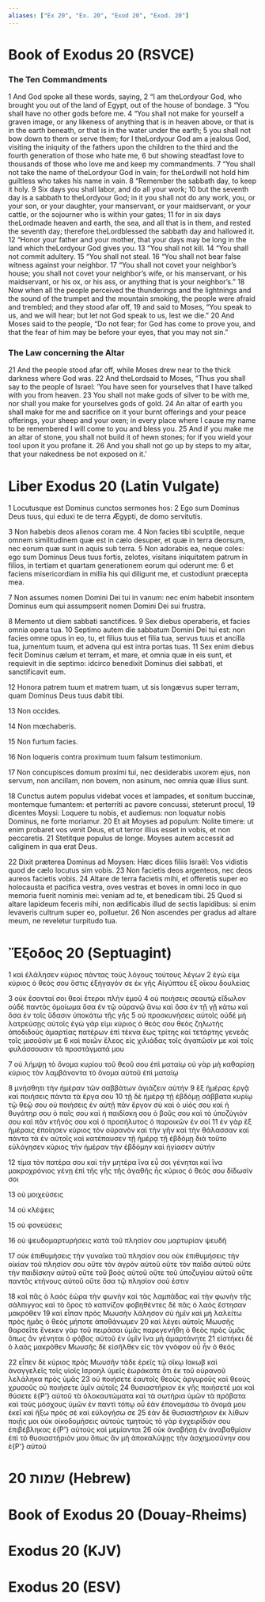 ```yaml
---
aliases: ["Ex 20", "Ex. 20", "Exod 20", "Exod. 20"]
---
```



# Book of Exodus 20 (RSVCE)

### The Ten Commandments
1 And God spoke all these words, saying,
2 “I am theLordyour God, who brought you out of the land of Egypt, out of the house of bondage.
3 “You shall have no other gods before me.
4 “You shall not make for yourself a graven image, or any likeness of anything that is in heaven above, or that is in the earth beneath, or that is in the water under the earth;
5 you shall not bow down to them or serve them; for I theLordyour God am a jealous God, visiting the iniquity of the fathers upon the children to the third and the fourth generation of those who hate me,
6 but showing steadfast love to thousands of those who love me and keep my commandments.
7 “You shall not take the name of theLordyour God in vain; for theLordwill not hold him guiltless who takes his name in vain.
8 “Remember the sabbath day, to keep it holy.
9 Six days you shall labor, and do all your work;
10 but the seventh day is a sabbath to theLordyour God; in it you shall not do any work, you, or your son, or your daughter, your manservant, or your maidservant, or your cattle, or the sojourner who is within your gates;
11 for in six days theLordmade heaven and earth, the sea, and all that is in them, and rested the seventh day; therefore theLordblessed the sabbath day and hallowed it.
12 “Honor your father and your mother, that your days may be long in the land which theLordyour God gives you.
13 “You shall not kill.
14 “You shall not commit adultery.
15 “You shall not steal.
16 “You shall not bear false witness against your neighbor.
17 “You shall not covet your neighbor’s house; you shall not covet your neighbor’s wife, or his manservant, or his maidservant, or his ox, or his ass, or anything that is your neighbor’s.”
18 Now when all the people perceived the thunderings and the lightnings and the sound of the trumpet and the mountain smoking, the people were afraid and trembled; and they stood afar off,
19 and said to Moses, “You speak to us, and we will hear; but let not God speak to us, lest we die.”
20 And Moses said to the people, “Do not fear; for God has come to prove you, and that the fear of him may be before your eyes, that you may not sin.”
### The Law concerning the Altar
21 And the people stood afar off, while Moses drew near to the thick darkness where God was.
22 And theLordsaid to Moses, “Thus you shall say to the people of Israel: ‘You have seen for yourselves that I have talked with you from heaven.
23 You shall not make gods of silver to be with me, nor shall you make for yourselves gods of gold.
24 An altar of earth you shall make for me and sacrifice on it your burnt offerings and your peace offerings, your sheep and your oxen; in every place where I cause my name to be remembered I will come to you and bless you.
25 And if you make me an altar of stone, you shall not build it of hewn stones; for if you wield your tool upon it you profane it.
26 And you shall not go up by steps to my altar, that your nakedness be not exposed on it.’


# Liber Exodus 20 (Latin Vulgate)

1 Locutusque est Dominus cunctos sermones hos:
2 Ego sum Dominus Deus tuus, qui eduxi te de terra Ægypti, de domo servitutis.

3 Non habebis deos alienos coram me.
4 Non facies tibi sculptile, neque omnem similitudinem quæ est in cælo desuper, et quæ in terra deorsum, nec eorum quæ sunt in aquis sub terra.
5 Non adorabis ea, neque coles: ego sum Dominus Deus tuus fortis, zelotes, visitans iniquitatem patrum in filios, in tertiam et quartam generationem eorum qui oderunt me:
6 et faciens misericordiam in millia his qui diligunt me, et custodiunt præcepta mea.

7 Non assumes nomen Domini Dei tui in vanum: nec enim habebit insontem Dominus eum qui assumpserit nomen Domini Dei sui frustra.

8 Memento ut diem sabbati sanctifices.
9 Sex diebus operaberis, et facies omnia opera tua.
10 Septimo autem die sabbatum Domini Dei tui est: non facies omne opus in eo, tu, et filius tuus et filia tua, servus tuus et ancilla tua, jumentum tuum, et advena qui est intra portas tuas.
11 Sex enim diebus fecit Dominus cælum et terram, et mare, et omnia quæ in eis sunt, et requievit in die septimo: idcirco benedixit Dominus diei sabbati, et sanctificavit eum.

12 Honora patrem tuum et matrem tuam, ut sis longævus super terram, quam Dominus Deus tuus dabit tibi.

13 Non occides.

14 Non mœchaberis.

15 Non furtum facies.

16 Non loqueris contra proximum tuum falsum testimonium.

17 Non concupisces domum proximi tui, nec desiderabis uxorem ejus, non servum, non ancillam, non bovem, non asinum, nec omnia quæ illius sunt.

18 Cunctus autem populus videbat voces et lampades, et sonitum buccinæ, montemque fumantem: et perterriti ac pavore concussi, steterunt procul,
19 dicentes Moysi: Loquere tu nobis, et audiemus: non loquatur nobis Dominus, ne forte moriamur.
20 Et ait Moyses ad populum: Nolite timere: ut enim probaret vos venit Deus, et ut terror illius esset in vobis, et non peccaretis.
21 Stetitque populus de longe. Moyses autem accessit ad caliginem in qua erat Deus.

22 Dixit præterea Dominus ad Moysen: Hæc dices filiis Israël: Vos vidistis quod de cælo locutus sim vobis.
23 Non facietis deos argenteos, nec deos aureos facietis vobis.
24 Altare de terra facietis mihi, et offeretis super eo holocausta et pacifica vestra, oves vestras et boves in omni loco in quo memoria fuerit nominis mei: veniam ad te, et benedicam tibi.
25 Quod si altare lapideum feceris mihi, non ædificabis illud de sectis lapidibus: si enim levaveris cultrum super eo, polluetur.
26 Non ascendes per gradus ad altare meum, ne reveletur turpitudo tua.


# Ἔξοδος 20 (Septuagint)

1 καὶ ἐλάλησεν κύριος πάντας τοὺς λόγους τούτους λέγων
2 ἐγώ εἰμι κύριος ὁ θεός σου ὅστις ἐξήγαγόν σε ἐκ γῆς Αἰγύπτου ἐξ οἴκου δουλείας

3 οὐκ ἔσονταί σοι θεοὶ ἕτεροι πλὴν ἐμοῦ
4 οὐ ποιήσεις σεαυτῷ εἴδωλον οὐδὲ παντὸς ὁμοίωμα ὅσα ἐν τῷ οὐρανῷ ἄνω καὶ ὅσα ἐν τῇ γῇ κάτω καὶ ὅσα ἐν τοῖς ὕδασιν ὑποκάτω τῆς γῆς
5 οὐ προσκυνήσεις αὐτοῖς οὐδὲ μὴ λατρεύσῃς αὐτοῖς ἐγὼ γάρ εἰμι κύριος ὁ θεός σου θεὸς ζηλωτὴς ἀποδιδοὺς ἁμαρτίας πατέρων ἐπὶ τέκνα ἕως τρίτης καὶ τετάρτης γενεᾶς τοῖς μισοῦσίν με
6 καὶ ποιῶν ἔλεος εἰς χιλιάδας τοῖς ἀγαπῶσίν με καὶ τοῖς φυλάσσουσιν τὰ προστάγματά μου

7 οὐ λήμψῃ τὸ ὄνομα κυρίου τοῦ θεοῦ σου ἐπὶ ματαίῳ οὐ γὰρ μὴ καθαρίσῃ κύριος τὸν λαμβάνοντα τὸ ὄνομα αὐτοῦ ἐπὶ ματαίῳ

8 μνήσθητι τὴν ἡμέραν τῶν σαββάτων ἁγιάζειν αὐτήν
9 ἓξ ἡμέρας ἐργᾷ καὶ ποιήσεις πάντα τὰ ἔργα σου
10 τῇ δὲ ἡμέρᾳ τῇ ἑβδόμῃ σάββατα κυρίῳ τῷ θεῷ σου οὐ ποιήσεις ἐν αὐτῇ πᾶν ἔργον σὺ καὶ ὁ υἱός σου καὶ ἡ θυγάτηρ σου ὁ παῖς σου καὶ ἡ παιδίσκη σου ὁ βοῦς σου καὶ τὸ ὑποζύγιόν σου καὶ πᾶν κτῆνός σου καὶ ὁ προσήλυτος ὁ παροικῶν ἐν σοί
11 ἐν γὰρ ἓξ ἡμέραις ἐποίησεν κύριος τὸν οὐρανὸν καὶ τὴν γῆν καὶ τὴν θάλασσαν καὶ πάντα τὰ ἐν αὐτοῖς καὶ κατέπαυσεν τῇ ἡμέρᾳ τῇ ἑβδόμῃ διὰ τοῦτο εὐλόγησεν κύριος τὴν ἡμέραν τὴν ἑβδόμην καὶ ἡγίασεν αὐτήν

12 τίμα τὸν πατέρα σου καὶ τὴν μητέρα ἵνα εὖ σοι γένηται καὶ ἵνα μακροχρόνιος γένῃ ἐπὶ τῆς γῆς τῆς ἀγαθῆς ἧς κύριος ὁ θεός σου δίδωσίν σοι

13 οὐ μοιχεύσεις

14 οὐ κλέψεις

15 οὐ φονεύσεις

16 οὐ ψευδομαρτυρήσεις κατὰ τοῦ πλησίον σου μαρτυρίαν ψευδῆ

17 οὐκ ἐπιθυμήσεις τὴν γυναῖκα τοῦ πλησίον σου οὐκ ἐπιθυμήσεις τὴν οἰκίαν τοῦ πλησίον σου οὔτε τὸν ἀγρὸν αὐτοῦ οὔτε τὸν παῖδα αὐτοῦ οὔτε τὴν παιδίσκην αὐτοῦ οὔτε τοῦ βοὸς αὐτοῦ οὔτε τοῦ ὑποζυγίου αὐτοῦ οὔτε παντὸς κτήνους αὐτοῦ οὔτε ὅσα τῷ πλησίον σού ἐστιν

18 καὶ πᾶς ὁ λαὸς ἑώρα τὴν φωνὴν καὶ τὰς λαμπάδας καὶ τὴν φωνὴν τῆς σάλπιγγος καὶ τὸ ὄρος τὸ καπνίζον φοβηθέντες δὲ πᾶς ὁ λαὸς ἔστησαν μακρόθεν
19 καὶ εἶπαν πρὸς Μωυσῆν λάλησον σὺ ἡμῖν καὶ μὴ λαλείτω πρὸς ἡμᾶς ὁ θεός μήποτε ἀποθάνωμεν
20 καὶ λέγει αὐτοῖς Μωυσῆς θαρσεῖτε ἕνεκεν γὰρ τοῦ πειράσαι ὑμᾶς παρεγενήθη ὁ θεὸς πρὸς ὑμᾶς ὅπως ἂν γένηται ὁ φόβος αὐτοῦ ἐν ὑμῖν ἵνα μὴ ἁμαρτάνητε
21 εἱστήκει δὲ ὁ λαὸς μακρόθεν Μωυσῆς δὲ εἰσῆλθεν εἰς τὸν γνόφον οὗ ἦν ὁ θεός

22 εἶπεν δὲ κύριος πρὸς Μωυσῆν τάδε ἐρεῖς τῷ οἴκῳ Ιακωβ καὶ ἀναγγελεῖς τοῖς υἱοῖς Ισραηλ ὑμεῖς ἑωράκατε ὅτι ἐκ τοῦ οὐρανοῦ λελάληκα πρὸς ὑμᾶς
23 οὐ ποιήσετε ἑαυτοῖς θεοὺς ἀργυροῦς καὶ θεοὺς χρυσοῦς οὐ ποιήσετε ὑμῖν αὐτοῖς
24 θυσιαστήριον ἐκ γῆς ποιήσετέ μοι καὶ θύσετε ἐ{P'} αὐτοῦ τὰ ὁλοκαυτώματα καὶ τὰ σωτήρια ὑμῶν τὰ πρόβατα καὶ τοὺς μόσχους ὑμῶν ἐν παντὶ τόπῳ οὗ ἐὰν ἐπονομάσω τὸ ὄνομά μου ἐκεῖ καὶ ἥξω πρὸς σὲ καὶ εὐλογήσω σε
25 ἐὰν δὲ θυσιαστήριον ἐκ λίθων ποιῇς μοι οὐκ οἰκοδομήσεις αὐτοὺς τμητούς τὸ γὰρ ἐγχειρίδιόν σου ἐπιβέβληκας ἐ{P'} αὐτούς καὶ μεμίανται
26 οὐκ ἀναβήσῃ ἐν ἀναβαθμίσιν ἐπὶ τὸ θυσιαστήριόν μου ὅπως ἂν μὴ ἀποκαλύψῃς τὴν ἀσχημοσύνην σου ἐ{P'} αὐτοῦ


# 20 שמות (Hebrew)


# Book of Exodus 20 (Douay-Rheims)


# Exodus 20 (KJV)


# Exodus 20 (ESV)

